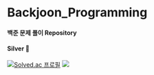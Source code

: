 # Backjoon_Programming
#### 백준 문제 풀이 Repository
#### Silver 💍

[![Solved.ac
프로필](http://mazassumnida.wtf/api/v2/generate_badge?boj=gx18)](https://solved.ac/gx18)
<img src="http://mazandi.herokuapp.com/api?handle=gx18&theme=warm"/>
